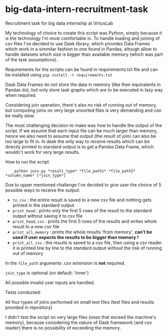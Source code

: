 # big-data-intern-recruitment-task
 Recruitment task for big data internship at VirtusLab

My technology of choice to create this script was Python, simply because it is the technology I'm most comfortable in. To handle loading and joining of csv files I've decided to use Dask library, which provides Data Frames which work in a simmilar fashion to one found in Pandas, altough allow to handle datasets which size is bigger than available memory (which was part of the task assumptions).

Requirements for the scripts can be found in requirements.txt file and can be installed using
`pip install -r requirements.txt`

Dask Data Frames do not store the data in memory (like their equivalents in Pandas do), but only store task graphs which are to be executed in lazy way when required. 

Considering join operation, there's also no risk of running out of memory, but computing joins on very large unsorted files is very demanding and can be really slow. 

The most challenging decision to make was how to handle the output of the script. If we assume that each input file can be much larger than memory, hence we also need to assume that output (the result of join) can also be too large to fit in. In dask the only way to receive results which can be directly printed to standard output is to get a Pandas Data Frame, which wouldn't work for very large results.

How to run the script:
```
    python join.py *result_type* *file_path1* *file_path2* *column_name* [*join_type*]
```

Due to upper mentioned challenge I've decided to give user the choice of 5 possible ways to receive the output:
- `to_csv` : the entire result is saved to a new csv file and nothing gets printed in the standard output
- `print_head` : prints only the first 5 rows of the result to the standard output without saving it to csv file
- `print_head_csv` : prints the first 5 rows of the results and writes whole result to a new csv file
- `print_all_memory` : prints the whole results 'from memory', **can't be used if user expects the results to be  bigger than memory !**
- `print_all_csv` : the results is saved to a csv file, then using a csv reader it is printed line by line to the standard output without the risk of running out of memory

In the `file_path` arguments .csv extension is **not** required.

`join_type` is optional (on default: 'inner')

All possible invalid user inputs are handled. 

Tests conducted:

All four types of joins performed on small test files (test files and results provided in repository)

I didn't test the script on very large files (ones that exceed the machine's memory), because considering the nature of Dask framework (and csv reader) there is no possibility of exceeding the memory.


